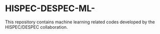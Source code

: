 # HISPEC-DESPEC-ML-
This repository contains machine learning related codes developed by the HISPEC/DESPEC collaboration.
